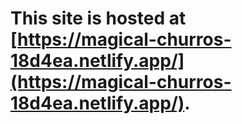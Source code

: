 # This site is hosted at [https://magical-churros-18d4ea.netlify.app/](https://magical-churros-18d4ea.netlify.app/).
